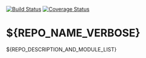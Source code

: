 [![Build Status](https://travis-ci.org/jjscarafia/runbot_travis_test.svg?branch=8.0)](https://travis-ci.org/jjscarafia/runbot_travis_test)
[![Coverage Status](https://coveralls.io/repos/jjscarafia/runbot_travis_test/badge.svg?branch=master&service=github)](https://coveralls.io/github/jjscarafia/runbot_travis_test?branch=master)

# ${REPO_NAME_VERBOSE}

${REPO_DESCRIPTION_AND_MODULE_LIST}
